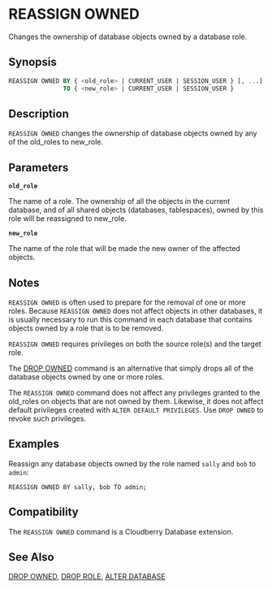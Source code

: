 # REASSIGN OWNED

Changes the ownership of database objects owned by a database role.

## Synopsis

```sql
REASSIGN OWNED BY { <old_role> | CURRENT_USER | SESSION_USER } [, ...]
               TO { <new_role> | CURRENT_USER | SESSION_USER }
```

## Description

`REASSIGN OWNED` changes the ownership of database objects owned by any of the old_roles to new_role.

## Parameters

**`old_role`**

The name of a role. The ownership of all the objects in the current database, and of all shared objects (databases, tablespaces), owned by this role will be reassigned to new_role.

**`new_role`**

The name of the role that will be made the new owner of the affected objects.

## Notes

`REASSIGN OWNED` is often used to prepare for the removal of one or more roles. Because `REASSIGN OWNED` does not affect objects in other databases, it is usually necessary to run this command in each database that contains objects owned by a role that is to be removed.

`REASSIGN OWNED` requires privileges on both the source role(s) and the target role.

The [DROP OWNED](/docs/sql-statements/sql-statement-drop-owned.md) command is an alternative that simply drops all of the database objects owned by one or more roles.

The `REASSIGN OWNED` command does not affect any privileges granted to the old_roles on objects that are not owned by them. Likewise, it does not affect default privileges created with `ALTER DEFAULT PRIVILEGES`. Use `DROP OWNED` to revoke such privileges.

## Examples

Reassign any database objects owned by the role named `sally` and `bob` to `admin`:

```
REASSIGN OWNED BY sally, bob TO admin;
```

## Compatibility

The `REASSIGN OWNED` command is a Cloudberry Database extension.

## See Also

[DROP OWNED](/docs/sql-statements/sql-statement-drop-owned.md), [DROP ROLE](/docs/sql-statements/sql-statement-drop-role.md), [ALTER DATABASE](/docs/sql-statements/sql-statement-alter-database.md)



